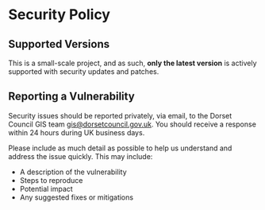 # Security Policy

## Supported Versions

This is a small-scale project, and as such, **only the latest version** is actively supported with security updates and patches.

## Reporting a Vulnerability

Security issues should be reported privately, via email, to the Dorset Council GIS team gis@dorsetcouncil.gov.uk. You should receive a response within 24 hours during UK business days.

Please include as much detail as possible to help us understand and address the issue quickly. This may include:

- A description of the vulnerability
- Steps to reproduce
- Potential impact
- Any suggested fixes or mitigations
